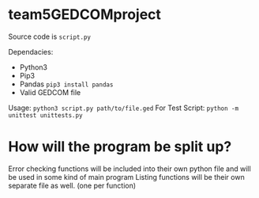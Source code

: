 # team5GEDCOMproject
Source code is `script.py`

Dependacies:
* Python3
* Pip3
* Pandas `pip3 install pandas`
* Valid GEDCOM file

Usage:
`python3 script.py path/to/file.ged`
For Test Script:
`python -m unittest unittests.py`

# How will the program be split up?

Error checking functions will be included into their own python file and will be used in some kind of main program
Listing functions will be their own separate file as well. (one per function)
